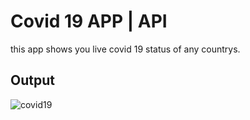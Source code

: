 # Covid 19 APP | API 

this app shows you live covid  19 status of any countrys.

## Output

![covid19](https://user-images.githubusercontent.com/90972632/175450024-3b42e506-d3a4-4deb-83b3-23df9eb67f77.gif)
